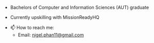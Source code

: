 * Bachelors of Computer and Information Sciences (AUT) graduate

* Currently upskilling with MissionReadyHQ


- 📫 How to reach me: 
  - Email: nigel.phan11@gmail.com

<!--
**nigelph/nigelph** is a ✨ _special_ ✨ repository because its `README.md` (this file) appears on your GitHub profile.

Here are some ideas to get you started:

- 🔭 I’m currently working on ...
- 🌱 I’m currently learning ...
- 👯 I’m looking to collaborate on ...
- 🤔 I’m looking for help with ...
- 💬 Ask me about ...
- 📫 How to reach me: 
- Email: nigel.phan11@gmail.com
- 😄 Pronouns: ...
- ⚡ Fun fact: ...
-->
